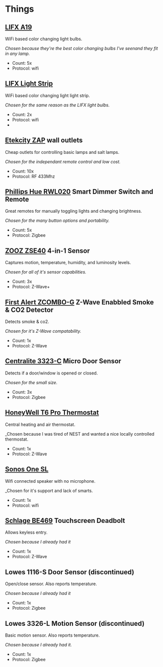 # Things

## [LIFX A19] 
WiFi based color changing light bulbs.

_Chosen because they're the best color changing bulbs I've seenand they fit in any lamp._
- Count: 5x
- Protocol: wifi

## [LIFX Light Strip] 
WiFi based color changing light light strip.

_Chosen for the same reason as the LIFX light bulbs._
- Count: 2x
- Protocol: wifi
- 
## [Etekcity ZAP] wall outlets
Cheap outlets for controlling basic lamps and salt lamps. 

_Chosen for the independant remote control and low cost._
- Count: 10x
- Protocol: RF 433Mhz

## [Phillips Hue RWL020] Smart Dimmer Switch and Remote
Great remotes for manually toggling lights and changing brightness. 

_Chosen for the many button options and portability._
- Count: 5x
- Protocol: Zigbee 

## [ZOOZ ZSE40] 4-in-1 Sensor
Captures motion, temperature, humidity, and luminosity levels.  

_Chosen for all of it's sensor capabilities._
- Count: 3x
- Protocol: Z-Wave+

## [First Alert ZCOMBO-G] Z-Wave Enabbled Smoke & CO2 Detector
Detects smoke & co2.

_Chosen for it's Z-Wave compatability._
- Count: 1x
- Protocol: Z-Wave

## [Centralite 3323-C] Micro Door Sensor
Detects if a door/window is opened or closed.

_Chosen for the small size._
- Count: 3x
- Protocol: Zigbee

## [HoneyWell T6 Pro Thermostat]
Central heating and air thermostat.

_Chosen because I was tired of NEST and wanted a nice locally controlled thermostat.
- Count: 1x
- Protocol: Z-Wave

## [Sonos One SL]
Wifi connected speaker with no microphone.

_Chosen for it's support and lack of smarts.
- Count: 1x
- Protocol: wifi

## [Schlage BE469] Touchscreen Deadbolt
Allows keyless entry.

_Chosen because I already had it_
- Count: 1x
- Protocol: Z-Wave

## Lowes 1116-S Door Sensor (discontinued)
Open/close sensor. Also reports temperature.

_Chosen because I already had it_
- Count: 1x
- Protocol: Zigbee

## Lowes 3326-L Motion Sensor (discontinued)
Basic motion sensor. Also reports temperature.

_Chosen because I already had it._
- Count: 1x
- Protocol: Zigbee

[LIFX A19]: https://www.lifx.com/collections/lamps-and-pendants/products/lifx
[LIFX Light Strip]: https://www.lifx.com/pages/light-strips
[Etekcity ZAP]: https://www.etekcity.com/product/100068.html
[Phillips Hue RWL020]: https://www.philips-hue.com/en-us/p/hue-dimmer-switch/046677473372
[ZOOZ ZSE40]: http://www.getzooz.com/zooz-zse40-4-in-1-sensor.html
[Schlage BE469]: https://www.schlage.com/en/home/faq.html?id=128433
[First Alert ZCOMBO-G]: https://www.firstalertstore.com/store/products/z-wave-smoke-and-carbon-monoxide-alarm-zcombo-g.htm
[Centralite 3323-C]: https://centralite.com/products/micro-door-sensor
[HoneyWell T6 Pro Thermostat]: https://www.honeywellhome.com/us/en/products/air/thermostats/programmable-thermostats/t6-pro-z-wave-thermostat-th6320zw2003-u/
[Sonos One SL]: https://www.sonos.com/en-us/shop/one-sl.html
